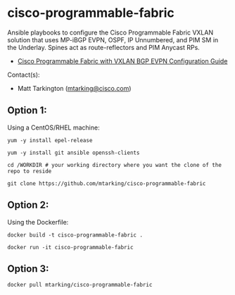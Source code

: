 # cisco-programmable-fabric
Ansible playbooks to configure the Cisco Programmable Fabric VXLAN solution that uses MP-iBGP EVPN, OSPF, IP Unnumbered, and PIM SM in the Underlay. Spines act as route-reflectors and PIM Anycast RPs.

* [Cisco Programmable Fabric with VXLAN BGP EVPN Configuration Guide](http://www.cisco.com/c/en/us/td/docs/switches/datacenter/pf/configuration/guide/b-pf-configuration.html)

Contact(s):
* Matt Tarkington (mtarking@cisco.com)

## Option 1:

Using a CentOS/RHEL machine:

```
yum -y install epel-release
```

```
yum -y install git ansible openssh-clients
```

```
cd /WORKDIR # your working directory where you want the clone of the repo to reside
```

```
git clone https://github.com/mtarking/cisco-programmable-fabric
```

## Option 2:

Using the Dockerfile:

```
docker build -t cisco-programmable-fabric .
```
```
docker run -it cisco-programmable-fabric
```

## Option 3:

```
docker pull mtarking/cisco-programmable-fabric
```
